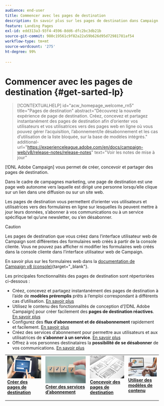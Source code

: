 ```yaml
---
audience: end-user
title: Commencer avec les pages de destination
description: En savoir plus sur les pages de destination dans Campaign Web
feature: Landing Pages
exl-id: edd313a3-93f4-4596-8dd6-dfc2bc3db21b
source-git-commit: 980c19561c9f82a22a59b626d95d72981781af54
workflow-type: tm+mt
source-wordcount: '275'
ht-degree: 99%

---
```


# Commencer avec les pages de destination {#get-sarted-lp}

>[!CONTEXTUALHELP]
>id="acw_homepage_welcome_rn5"
>title="Pages de destination"
>abstract="Découvrez la nouvelle expérience de page de destination. Créez, concevez et partagez instantanément des pages de destination afin d’orienter vos utilisateurs et vos utilisatrices vers des pages web en ligne où vous pouvez gérer l’acquisition, l’abonnement/le désabonnement et les cas d’utilisation de la liste bloquée, sur la base de modèles intégrés."
>additional-url="https://experienceleague.adobe.com/en/docs/campaign-web/v8/release-notes/release-notes" text="Voir les notes de mise à jour"

[!DNL Adobe Campaign] vous permet de créer, concevoir et partager des pages de destination.

Dans le cadre de campagnes marketing, une page de destination est une page web autonome vers laquelle est dirigé une personne lorsqu’elle clique sur un lien dans une diffusion ou sur un site web.

Les pages de destination vous permettent d’orienter vos utilisateurs et utilisatrices vers des formulaires en ligne sur lesquelles ils peuvent mettre à jour leurs données, s’abonner à vos communications ou à un service spécifique tel qu’une newsletter, ou s’en désabonner.

>[!CAUTION]
>
>Les pages de destination que vous créez dans l’interface utilisateur web de Campaign sont différentes des formulaires web créés à partir de la console cliente. Vous ne pouvez pas afficher ni modifier les formulaires web créés dans la console cliente dans l’interface utilisateur web de Campaign.
>
>En savoir plus sur les formulaires web dans la [documentation de Campaign v8 (console)](https://experienceleague.adobe.com/docs/campaign/campaign-v8/content/webapps.html?lang=fr){target="_blank"}.

Les principales fonctionnalités des pages de destination sont répertoriées ci-dessous :

* Créez, concevez et partagez instantanément des pages de destination à l’aide de **modèles préremplis** prêts à l’emploi correspondant à différents cas d’utilisation. [En savoir plus](create-lp.md)
* Utilisez le contenu des fonctionnalités de conception d’[!DNL Adobe Campaign] pour créer facilement des **pages de destination réactives**. [En savoir plus](lp-content.md)
* Configurez des **flux d’abonnement et de désabonnement** rapidement et facilement. [En savoir plus](lp-use-cases.md)
* Créez des services d’abonnement pour permettre aux utilisateurs et aux utilisatrices de **s’abonner à un service**. [En savoir plus](lp-use-cases.md#lp-subscription)
* Offrez à vos personnes destinataires la **possibilité de se désabonner** de vos communications. [En savoir plus](lp-use-cases.md#lp-unsubscription)
  <!--Send a **confirmation email** upon opt-in or opt-out.-->

<table style="table-layout:fixed"><tr style="border: 0;">
<td>
<a href="create-lp.md">
<img alt="Prospect" src="../assets/do-not-localize/lp-subscription.jpeg">
</a>
<div><a href="create-lp.md"><strong>Créer des pages de destination</strong>
</div>
<p>
</td>
<td>
<a href="../audience/manage-services.md">
<img alt="Peu fréquent" src="../assets/do-not-localize/lp-list.jpg">
</a>
<div>
<a href="../audience/manage-services.md"><strong>Créer des services d’abonnement</strong></a>
</div>
<p></td>
<td>
<a href="lp-content.md">
<img alt="Validation" src="../assets/do-not-localize/lp-design.jpg">
</a>
<div>
<a href="lp-content.md"><strong>Concevoir des pages de destination</strong></a>
</div>
<p>
</td>
<td>
<a href="lp-templates.md">
<img alt="Validation" src="../assets/do-not-localize/lp-reporting.jpg">
</a>
<div>
<a href="lp-templates.md"><strong>Utiliser des modèles de contenu</strong></a>
</div>
<p>
</td>
</tr></table>
